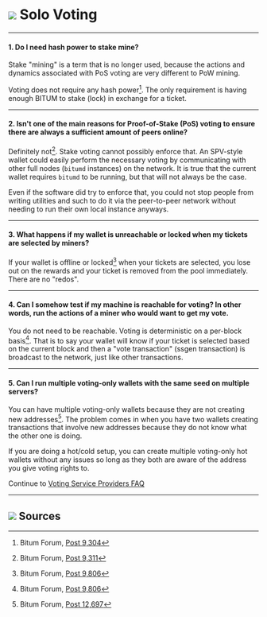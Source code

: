 # <img class="bitum-icon" src="/img/bitum-icons/Solo.svg" /> Solo Voting

---

#### 1. Do I need hash power to stake mine? 

Stake "mining" is a term that is no longer used, because the actions and dynamics associated with PoS voting are very different to PoW mining.

Voting does not require any hash power[^9304]. The only requirement is having enough BITUM to stake (lock) in exchange for a ticket. 

---

#### 2. Isn't one of the main reasons for Proof-of-Stake (PoS) voting to ensure there are always a sufficient amount of peers online? 

Definitely not[^9311]. Stake voting cannot possibly enforce that. An SPV-style wallet could easily perform the necessary voting by communicating with other full nodes (`bitumd` instances) on the network. It is true that the current wallet requires `bitumd` to be running, but that will not always be the case.

Even if the software did try to enforce that, you could not stop people from writing utilities and such to do it via the peer-to-peer network without needing to run their own local instance anyways.

---

#### 3. What happens if my wallet is unreachable or locked when my tickets are selected by miners? 

If your wallet is offline or locked[^9806] when your tickets are selected, you lose out on the rewards and your ticket is removed from the pool immediately. There are no "redos".

---

#### 4. Can I somehow test if my machine is reachable for voting? In other words, run the actions of a miner who would want to get my vote. 

You do not need to be reachable. Voting is deterministic on a per-block basis[^9806]. That is to say your wallet will know if your ticket is selected based on the current block and then a "vote transaction" (ssgen transaction) is broadcast to the network, just like other transactions.

---

#### 5. Can I run multiple voting-only wallets with the same seed on multiple servers? 

You can have multiple voting-only wallets because they are not creating new addresses[^12697]. The problem comes in when you have two wallets creating transactions that involve new addresses because they do not know what the other one is doing.

If you are doing a hot/cold setup, you can create multiple voting-only hot wallets without any issues so long as they both are aware of the address you give voting rights to.

Continue to [Voting Service Providers FAQ](voting-service-providers.md)

---

## <img class="bitum-icon" src="/img/bitum-icons/Sources.svg" /> Sources 

[^9304]: Bitum Forum, [Post 9,304](https://forum.bitum.io/threads/626/page-2#post-9304)
[^9311]: Bitum Forum, [Post 9,311](https://forum.bitum.io/threads/582/page-2#post-9311)
[^9806]: Bitum Forum, [Post 9,806](https://forum.bitum.io/threads/180/page-6#post-9806)
[^12697]: Bitum Forum, [Post 12,697](https://forum.bitum.io/threads/1127/#post-12697)
